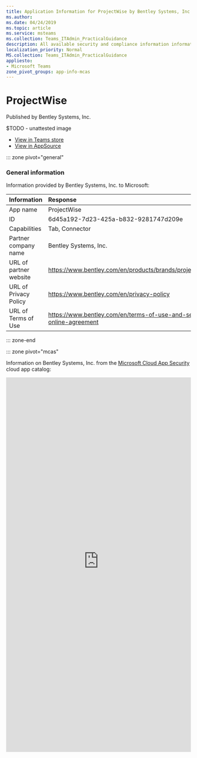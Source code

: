```yaml
---
title: Application Information for ProjectWise by Bentley Systems, Inc.
ms.author: 
ms.date: 04/24/2019
ms.topic: article
ms.service: msteams
ms.collection: Teams_ITAdmin_PracticalGuidance
description: All available security and compliance information information for ProjectWise, its data handling policies, its Microsoft Cloud App Security app catalog information, and security/compliance information in the CSA STAR registry.
localization_priority: Normal
MS.collection: Teams_ITAdmin_PracticalGuidance
appliesto:
- Microsoft Teams
zone_pivot_groups: app-info-mcas
---
```

# ProjectWise

Published by Bentley Systems, Inc.

$TODO - unattested image

* <a href="https://teams.microsoft.com/l/app/6d45a192-7d23-425a-b832-9281747d209e" target="_blank">View in Teams store</a>
* <a href="https://appsource.microsoft.com/en-us/product/office/WA104381873" target="_blank">View in AppSource</a>

::: zone pivot="general"

### General information

Information provided by Bentley Systems, Inc. to Microsoft:

| **Information** | **Response** |
|:----------------|:-------------|
| App name | ProjectWise |
| ID | 6d45a192-7d23-425a-b832-9281747d209e |
| Capabilities | Tab, Connector |
| Partner company name | Bentley Systems, Inc. |
| URL of partner website | <https://www.bentley.com/en/products/brands/projectwise> |
| URL of Privacy Policy | <https://www.bentley.com/en/privacy-policy> |
| URL of Terms of Use | <https://www.bentley.com/en/terms-of-use-and-select-online-agreement> |

::: zone-end


::: zone pivot="mcas"

Information on Bentley Systems, Inc. from the [Microsoft Cloud App Security](https://www.microsoft.com/en-us/enterprise-mobility-security/cloud-app-security) cloud app catalog:

<iframe height='1020' title='Microsoft Cloud App Security Information' src='https://3ca685143b5b46b4b0e5266dadf2e97c.codepen.website/#/dashboard/20296' frameborder='no'  style='width: 100%;'>

<a href="https://3ca685143b5b46b4b0e5266dadf2e97c.codepen.website/#/dashboard/20296" target="_blank">View in a new tab</a>

::: zone-end

